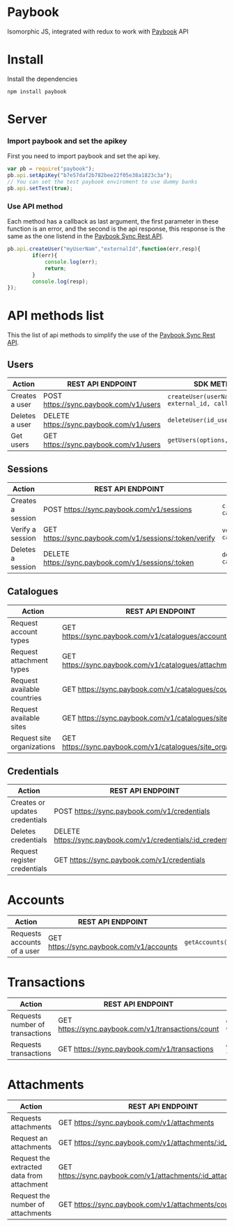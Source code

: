 # Paybook

Isomorphic JS, integrated with redux to work with [Paybook](https://www.paybook.com) API

# Install
Install the dependencies
```
npm install paybook
```
# Server

### Import paybook and set the apikey
First you need to import paybook and set the api key.
```js
var pb = require("paybook");
pb.api.setApiKey("b7e57daf2b782bee22f05e38a1823c3a");
// You can set the test paybook enviroment to use dummy banks
pb.api.setTest(true); 
```
### Use API method
Each method has a callback as last argument, the first parameter in these function is an error, and the second is the api response, this response is the same as the one listend in the [Paybook Sync Rest API](https://www.paybook.com/sync/docs).
````js
pb.api.createUser("myUserNam","externalId",function(err,resp){
		if(err){
			console.log(err); 
			return;
		}
		console.log(resp);
});
````
# API methods list
This the list of api methods to simplify the use of the [Paybook Sync Rest API](https://www.paybook.com/sync/docs).


## Users

| Action         | REST API ENDPOINT                                 | SDK METHOD                                 |
| -------------- | ---------------------------------------- | ------------------------------------ |
| Creates a user | POST https://sync.paybook.com/v1/users   | ```createUser(userName, external_id, callback)```          |
| Deletes a user | DELETE https://sync.paybook.com/v1/users | ```deleteUser(id_user,callback)```|
| Get users      | GET https://sync.paybook.com/v1/users    | ```getUsers(options, callback)```|


## Sessions

| Action         | REST API ENDPOINT                                 | SDK METHOD                                  |
| -------------- | ---------------------------------------- | ------------------------------------ |
| Creates a session | POST https://sync.paybook.com/v1/sessions   | ```createSession(id_user, callback)```          |
| Verify a session | GET https://sync.paybook.com/v1/sessions/:token/verify | ```verifySession(session, callback)```                  |
| Deletes a session     | DELETE https://sync.paybook.com/v1/sessions/:token    | ```deleteSession(session, callback)```|

## Catalogues

| Action         | REST API ENDPOINT                                 | SDK METHOD                                  |
| -------------- | ---------------------------------------- | ------------------------------------ |
| Request account types | GET https://sync.paybook.com/v1/catalogues/account_types   | ```cataloguesAccountTypes(session,callback)```          |
| Request attachment types | GET https://sync.paybook.com/v1/catalogues/attachment_types   | ```cataloguesAttachmentTypes(session,callback)```          |
| Request available countries | GET https://sync.paybook.com/v1/catalogues/countries   | ```cataloguesAccountCountries(session,callback)```          |
| Request available sites | GET https://sync.paybook.com/v1/catalogues/sites   | ```cataloguesSites(session,callback)```          | 
| Request site organizations | GET https://sync.paybook.com/v1/catalogues/site_organizations   | ```cataloguesSiteOrganizations(session,callback)```          |

## Credentials

| Action         | REST API ENDPOINT                                 | SDK METHOD                                  |
| -------------- | ---------------------------------------- | ------------------------------------ |
| Creates or updates credentials | POST https://sync.paybook.com/v1/credentials | ```credential(token,id_site,credentials_data, callback)```          |
| Deletes credentials | DELETE https://sync.paybook.com/v1/credentials/:id_credential | ```deleteCredentials(token, id_credential, callback)```          |
| Request register credentials | GET https://sync.paybook.com/v1/credentials | ```getCredendtials(session, callback)```          |

# Accounts

| Action         | REST API ENDPOINT                                 | SDK METHOD                                  |
| -------------- | ---------------------------------------- | ------------------------------------ |
| Requests accounts of a user | GET https://sync.paybook.com/v1/accounts | ```getAccounts(session,options,callback)```          |

# Transactions

| Action         | REST API ENDPOINT                                 | SDK METHOD                                  |
| -------------- | ---------------------------------------- | ------------------------------------ |
| Requests number of transactions | GET https://sync.paybook.com/v1/transactions/count | ```getTRansactionsCount(session, options, callback)```          |
| Requests transactions | GET https://sync.paybook.com/v1/transactions | ```getTransactions(session,options, callback)```          |

# Attachments

| Action         | REST API ENDPOINT                                 | SDK METHOD                                  |
| -------------- | ---------------------------------------- | ------------------------------------ |
| Requests attachments | GET https://sync.paybook.com/v1/attachments | ```getAttachments(session,options, callback)```          |
| Request an attachments | GET https://sync.paybook.com/v1/attachments/:id_attachment | ```getAttahcment(session,id_attachment, callback)```          |
| Request the extracted data from attachment | GET https://sync.paybook.com/v1/attachments/:id_attachment/extra | ```getAttachmentExtra(session,id_attachment, callback)```          |
| Request the number of attachments | GET https://sync.paybook.com/v1/attachments/counts | ```agetAttachmentCount(session,options, callback)```          |





